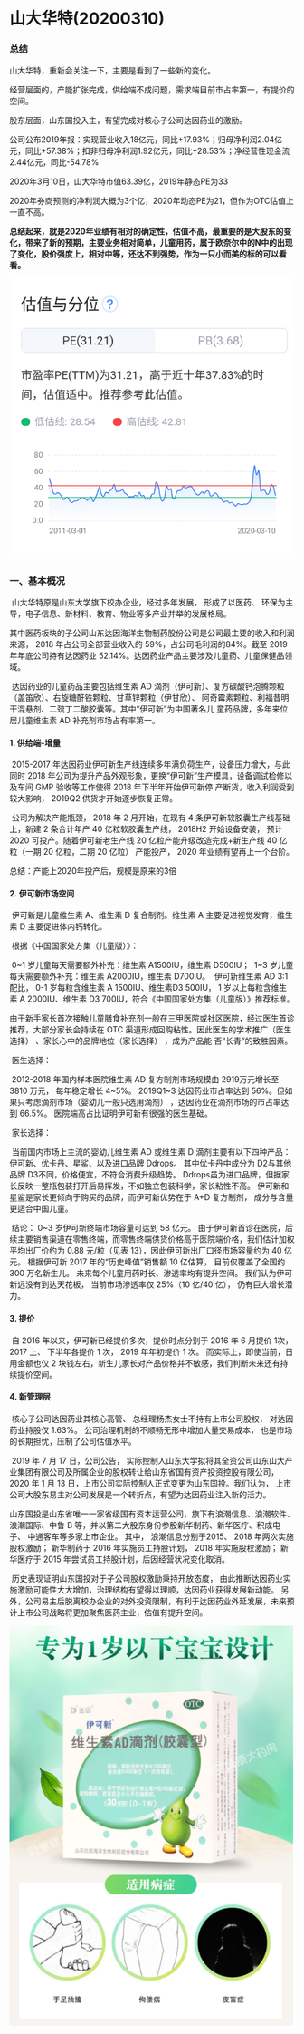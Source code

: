 # 山大华特(20200310)



### 总结

山大华特，重新会关注一下，主要是看到了一些新的变化。

经营层面的，产能扩张完成，供给端不成问题，需求端目前市占率第一，有提价的空间。

股东层面，山东国投入主，有望完成对核心子公司达因药业的激励。

公司公布2019年报：实现营业收入18亿元，同比+17.93%；归母净利润2.04亿元，同比+57.38%；扣非归母净利润1.92亿元，同比+28.53%；净经营性现金流2.44亿元，同比-54.78%

2020年3月10日，山大华特市值63.39亿，2019年静态PE为33

2020年券商预测的净利润大概为3个亿，2020年动态PE为21，但作为OTC估值上一直不高。

**总结起来，就是2020年业绩有相对的确定性，估值不高，最重要的是大股东的变化，带来了新的预期，主要业务相对简单，儿童用药，属于欧奈尔中的N中的出现了变化，股价强度上，相对中等，还达不到强势，作为一只小而美的标的可以看看。**



![1583852617263](山大华特.assets/1583852617263.png)





### 一、基本概况

​	山大华特原是山东大学旗下校办企业，经过多年发展， 形成了以医药、 环保为主导，电子信息、新材料、教育、物业等多产业并举的发展格局。

​	其中医药板块的子公司山东达因海洋生物制药股份公司是公司最主要的收入和利润来源， 2018 年占公司全部营业收入的 59%，占公司毛利润的84%。截至 2019 年年底公司持有达因药业 52.14%。达因药业产品主要涉及儿童药、儿童保健品领域。 

​	达因药业的儿童药品主要包括维生素 AD 滴剂（伊可新）、复方碳酸钙泡腾颗粒（盖笛欣）、右旋糖酐铁颗粒、甘草锌颗粒（伊甘欣）、 阿奇霉素颗粒、利福昔明干混悬剂、二巯丁二酸胶囊等。其中“伊可新”为中国著名儿
童药品牌，多年来位居儿童维生素 AD 补充剂市场占有率第一。  

#### 1. 供给端-增量

​	2015-2017 年达因药业伊可新生产线连续多年满负荷生产，设备压力增大，与此同时 2018 年公司为提升产品外观形象，更换“伊可新”生产模具，设备调试检修以及车间 GMP 验收等工作使得 2018 年下半年开始伊可新停
产断货，收入利润受到较大影响， 2019Q2 供货才开始逐步恢复正常。

​	公司为解决产能瓶颈， 2018 年 2 月开始，在现有 4 条伊可新软胶囊生产线基础上，新建 2 条合计年产 40 亿粒软胶囊生产线， 2018H2 开始设备安装， 预计 2020 可投产。随着伊可新老生产线 20 亿粒产能升级改造完成+新生产线 40 亿粒（一期 20 亿粒，二期 20 亿粒） 产能投产， 2020 年业绩有望再上一个台阶。 

总结：产能上2020年投产后，规模是原来的3倍

#### 2. 伊可新市场空间

​	伊可新是儿童维生素 A、维生素 D 复合制剂。维生素 A 主要促进视觉发育，维生素 D 主要促进体内钙转化。 

​	根据《中国国家处方集（儿童版）》： 

​	0~1 岁儿童每天需要额外补充：维生素 A1500IU，维生素 D500IU；
​	1~3 岁儿童每天需要额外补充：维生素 A2000IU，维生素 D700IU。
​	伊可新维生素 AD 3:1 配比， 0-1 岁每粒含维生素 A 1500IU、维生素D3 500IU， 1 岁以上每粒含维生素 A 2000IU、维生素 D3 700IU，符合《中国国家处方集（儿童版）》推荐标准。  

​	由于新手家长首次接触儿童膳食补充剂一般在三甲医院或社区医院，经过医生首诊推荐，大部分家长会持续在 OTC 渠道形成回购粘性。因此医生的学术推广（医生选择） 、家长心中的品牌地位（家长选择） ，成为产品能
否“长青”的致胜因素。 

​	医生选择： 

​	2012-2018 年国内样本医院维生素 AD 复方制剂市场规模由 2919万元增长至 3810 万元， 每年稳定增长 4~5%。 2019Q1~3 达因药业市占率达到 56%。但如果只考虑滴剂市场（婴幼儿一般只选用滴剂） ，达因药业在滴剂市场的市占率达到 66.5%。 医院端高占比证明伊可新有很强的医生基础。 

​	家长选择： 

​	当前国内市场上主流的婴幼儿维生素 AD 或维生素 D 滴剂主要有以下四种产品：伊可新、优卡丹、星鲨、以及进口品牌 Ddrops。 其中优卡丹中成分为 D2与其他品牌 D3不同，价格便宜，不符合消费升级趋势。 Ddrops虽为进口品牌，但据家长反映一整瓶包装打开后易挥发，不如独立包装科学，家长粘性不高。 伊可新和星鲨是家长更倾向于购买的品牌，而伊可新优势在于 A+D 复方制剂， 成分与含量更适合中国儿童。 

​	结论： 0~3 岁伊可新终端市场容量可达到 58 亿元。 由于伊可新首诊在医院，后续主要销售渠道在零售终端，而零售终端供货价格高于医院端价格，我们估计加权平均出厂价约为 0.88 元/粒（见表 13），因此伊可新出厂口径市场容量约为 40 亿元。
​	根据伊可新 2017 年的“历史峰值”销售额 10 亿估算， 目前仅覆盖了全国约300 万名新生儿。 未来每个儿童用药时长、渗透率均有提升空间。 我们认为伊可新远没有到达天花板， 当前市场渗透率仅 25%（10 亿/40 亿）， 仍有巨大增长潜力。 

#### 3. 提价

​	自 2016 年以来，伊可新已经提价多次，提价时点分别于 2016 年 6 月提价 1次， 2017 上、 下半年各提价 1 次， 2019 年年初提价 1 次。 而实际上，即使当前，日用金额也仅 2 块钱左右，新生儿家长对产品价格并不敏感，我们判断未来还有持续提价空间。 

#### 4. 新管理层

​	核心子公司达因药业其核心高管、 总经理杨杰女士不持有上市公司股权， 对达因药业持股仅 1.63%。 公司治理机制的不顺畅无形中增加大量交易成本， 也是市场的长期担忧，压制了公司估值水平。 

​	2019 年 7 月 17 日，公司公告， 实际控制人山东大学拟将其全资公司山东山大产业集团有限公司及所属企业的股权转让给山东省国有资产投资控股有限公司， 2020 年 1 月 13 日，上市公司实际控制人正式变更为山东国投。我们认为， 上市公司大股东易主对公司发展是一个转折点，有望为达因药业注入新的活力。 

​	山东国投是山东省唯一一家省级国有资本运营公司，旗下有浪潮信息、浪潮软件、浪潮国际、中鲁 B 等，并以第二大股东身份参股新华制药、新华医疗、积成电子、 中通客车等多家上市企业。 其中， 浪潮信息分别于2015、 2018 年两次实施股权激励； 新华制药于 2016 年实施员工持股计划， 2018 年实施股权激励；
新华医疗于 2015 年尝试员工持股计划，后因经营状况变化取消。

​	历史表现证明山东国投对于子公司股权激励秉持开放态度， 由此推断达因药业实施激励可能性大大增加，治理结构有望得以理顺，达因药业获得发展新动能。 另外，公司易主后脱离校办企业的对外投资限制，有利于达因药业外延发展，未来预计上市公司战略将更加聚焦医药主业，估值有提升空间。 



![1583848282872](山大华特.assets/1583848282872.png)











